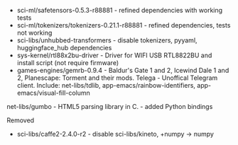- sci-ml/safetensors-0.5.3-r88881 - refined dependencies with working tests
- sci-ml/tokenizers/tokenizers-0.21.1-r88881 - refined dependencies, tests not working
- sci-libs/unhubbed-transformers - disable tokenizers, pyyaml, huggingface_hub dependencies
- sys-kernel/rtl88x2bu-driver - Driver for WIFI USB RTL8822BU and install script (not require firmware)
- games-engines/gemrb-0.9.4 - Baldur's Gate 1 and 2, Icewind Dale 1 and 2, Planescape: Torment and their mods.
Telega - Unoffical Telegram client. Include:  net-libs/tdlib, app-emacs/rainbow-identifiers, app-emacs/visual-fill-column

net-libs/gumbo - HTML5 parsing library in C. - added Python bindings

Removed
- sci-libs/caffe2-2.4.0-r2  - disable sci-libs/kineto, +numpy -> numpy